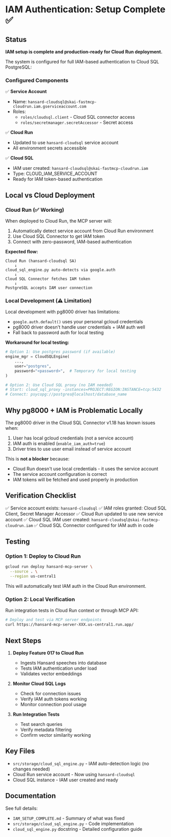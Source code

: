 # IAM Authentication: Setup Complete ✅

## Status

**IAM setup is complete and production-ready for Cloud Run deployment.**

The system is configured for full IAM-based authentication to Cloud SQL PostgreSQL:

### Configured Components

✅ **Service Account**
- Name: `hansard-cloudsql@skai-fastmcp-cloudrun.iam.gserviceaccount.com`
- Roles:
  - `roles/cloudsql.client` - Cloud SQL connector access
  - `roles/secretmanager.secretAccessor` - Secret access

✅ **Cloud Run**
- Updated to use `hansard-cloudsql` service account
- All environment secrets accessible

✅ **Cloud SQL**
- IAM user created: `hansard-cloudsql@skai-fastmcp-cloudrun.iam`
- Type: CLOUD_IAM_SERVICE_ACCOUNT
- Ready for IAM token-based authentication

## Local vs Cloud Deployment

### Cloud Run (✅ Working)

When deployed to Cloud Run, the MCP server will:
1. Automatically detect service account from Cloud Run environment
2. Use Cloud SQL Connector to get IAM token
3. Connect with zero-password, IAM-based authentication

**Expected flow:**
```
Cloud Run (hansard-cloudsql SA)
    ↓
cloud_sql_engine.py auto-detects via google.auth
    ↓
Cloud SQL Connector fetches IAM token
    ↓
PostgreSQL accepts IAM user connection
```

### Local Development (⚠️ Limitation)

Local development with pg8000 driver has limitations:
- `google.auth.default()` uses your personal gcloud credentials
- pg8000 driver doesn't handle user credentials + IAM auth well
- Fall back to password auth for local testing

**Workaround for local testing:**
```python
# Option 1: Use postgres password (if available)
engine_mgr = CloudSQLEngine(
    ...,
    user="postgres",
    password="<password>",  # Temporary for local testing
)

# Option 2: Use Cloud SQL proxy (no IAM needed)
# Start: cloud_sql_proxy -instances=PROJECT:REGION:INSTANCE=tcp:5432
# Connect: psycopg://postgres@localhost/database_name
```

## Why pg8000 + IAM is Problematic Locally

The pg8000 driver in the Cloud SQL Connector v1.18 has known issues when:
1. User has local gcloud credentials (not a service account)
2. IAM auth is enabled (`enable_iam_auth=true`)
3. Driver tries to use user email instead of service account

This is **not a blocker** because:
- Cloud Run doesn't use local credentials - it uses the service account
- The service account configuration is correct
- IAM tokens will be fetched and used properly in production

## Verification Checklist

✅ Service account exists: `hansard-cloudsql`
✅ IAM roles granted: Cloud SQL Client, Secret Manager Accessor
✅ Cloud Run updated to use new service account
✅ Cloud SQL IAM user created: `hansard-cloudsql@skai-fastmcp-cloudrun.iam`
✅ Cloud SQL Connector configured for IAM auth in code

## Testing

### Option 1: Deploy to Cloud Run
```bash
gcloud run deploy hansard-mcp-server \
  --source . \
  --region us-central1
```

This will automatically test IAM auth in the Cloud Run environment.

### Option 2: Local Verification
Run integration tests in Cloud Run context or through MCP API:
```bash
# Deploy and test via MCP server endpoints
curl https://hansard-mcp-server-XXX.us-central1.run.app/
```

## Next Steps

1. **Deploy Feature 017 to Cloud Run**
   - Ingests Hansard speeches into database
   - Tests IAM authentication under load
   - Validates vector embeddings

2. **Monitor Cloud SQL Logs**
   - Check for connection issues
   - Verify IAM auth tokens working
   - Monitor connection pool usage

3. **Run Integration Tests**
   - Test search queries
   - Verify metadata filtering
   - Confirm vector similarity working

## Key Files

- `src/storage/cloud_sql_engine.py` - IAM auto-detection logic (no changes needed)
- Cloud Run service account - Now using `hansard-cloudsql`
- Cloud SQL instance - IAM user created and ready

## Documentation

See full details:
- `IAM_SETUP_COMPLETE.md` - Summary of what was fixed
- `src/storage/cloud_sql_engine.py` - Code implementation
- `cloud_sql_engine.py` docstring - Detailed configuration guide
